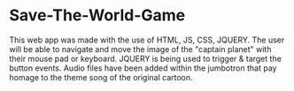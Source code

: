 # Save-The-World-Game
This web app was made with the use of HTML, JS, CSS, JQUERY. The user will be able to navigate and move the image of the "captain planet" with their mouse pad or keyboard. JQUERY is being used to trigger &amp; target the button events. Audio files have been added within the jumbotron that pay homage to the theme song of the original cartoon.
